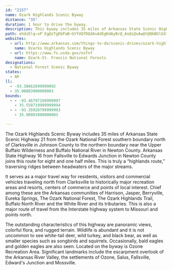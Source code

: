 ```yaml
---
id: "2157"
name: Ozark Highlands Scenic Byway
distance: "35"
duration: 1 hour to drive the byway.
description: This byway includes 35 miles of Arkansas State Scenic Highway 21 from the southern border of the Ozark National Forest, near Clarksville, to the northern border, near the Upper Buffalo Wilderness and Buffalo National River.
path: ehdzElq~xP`Eg@zTgEbPaB~GYfUQfDQdAsAdEgKdAyBr@_An@i@xAw@t@QbBGlGXt@A|@UbP}JrAc@`AB\Jx@f@~A~AbAr@rBr@~ADpHY~Am@bByAnDsFpCmDhB_Ax@QtK?pPNpG`@lBX~@j@XXTl@Rz@hCpOh@zBXj@t@~@|Ah@rAHxA_@hQuKbBoAhCiCvHsJhCeBnEoB|@w@d@s@XeAVwGJcA~@eBt@a@p@QtES|@S|@e@n@q@~@oB~CgMpBcNdAwEjIwW~@yBXg@jAsAzAu@|HwBrAEt@Vl@d@zCtDdGfDh@|@d@xAv@tAtF~ErBrCvAfDt@jCb@nCXjEhAhKjA`Ir@xC|AdC~AlAx@R|BXvGPxAh@b@b@d@`ATv@x@zIx@zCtK~OzAfD|A`G|@~Ad@f@dA^lOv@nCz@~AxAxHrKt@`Bt@zBd@xBh@pDlCr_@b@fDj@fBrApCzI|Oh@hBd@nIb@lBdDnGbB~DfCrJhAlCrA~A~@x@lJlFrPfEbDfB~BdCdFtGbAx@xErAt@j@bAlAlBzDx@bArExCr@t@p@pAl@`BlAzJd@jBz@~AvG`K`AfC~@tDbB~Ht@rE|B~[j@tClA|Cx@rAlBtBxPdMnCzBjIdJbGlDhDhApBbAh@f@pA`B|@~CRvBBtAM`BoAlF]vBCtFLvRIvCUzA}BpG[rAWtDVdDVlAv@rB`@r@h@x@x@v@nCfBvArAlB`C`G~InBlBfD`CbFvBrB^~O~AtCf@dEdBdAr@`ErDZPl@HdA?lEYxOrC~@d@bAx@bKnMvArBn@Vr@DbBCrF_@vDPrCp@~Ar@lAx@nCdCtAr@zBRz@KdA_@j@a@n@}@bEuIj@aBXsABsCsAsGUkCDaDNgAr@qBn@kAtDaFd@mAt@eF`@gAh@u@|@q@`I_ErByAnCaCxFaGlAmBd@qAbBgJ\_An@s@v@[hG_@xA_@vCcAhAGhAD~@Tz@h@f@^bDzDzArArAv@vC`AnC\pBFbCa@dC_BlAoAbDgDnCuDxA_DzAoEzCoLXw@x@kAlAgA|Cs@lKk@nBWjCoAz@eAl@kAx@iCTqBCyFHoBb@gCd@}AfFiL^qBN_DRiFEy@S_Be@mAcD{Fm@_COyBBsBTsAjA_DvAyAlCyAdOuG|@i@jAaAbB_CbA_Cn@{BZuCHyB?iB_@cDy@gDiAyBoA_BsAkAyCoBc@c@}@_Bk@iCE_CNwAh@eBh@aAxR_Ur@qAxFoOl@s@p@WrABXLfEfF|ElDzK`L|ArAz@`@lDj@~AJ|@MnBe@nBy@vGwDv@U~AKb@D~@ZnApAj@jBl@lEZz@\p@lAjAhB`@pKxAtCj@t]|JnH~BbGv@~DRxK?n@F|Cp@tMfEnBtAbB|Br@fBX`AhBpKn@bBh@|@rAnAt@\|BZzOU~B_@|Ae@pEgCdAe@bAWlCP~Ap@x@dARb@xAvHt@fBb@f@tDbCr@n@p@bBJnCOfBWbAk@`AsB~BYj@Sx@ErAv@`C~@r@~@^vEx@x@Xh@p@^`ADdA_@xDHt@Tv@t@xA`X`OhBfAxApAxQtPl@`ApBrEhAlDl@`AxAdBfBjAxEzArAfAd@v@n@jBtChPp@~B|AbCnC~Cl@jAvJjWn@x@lAd@jAAfAc@dAsArBgF|AaBvKyIbB{@bA]rBQrB?b_@j@dGDxCEfEe@vYaEjCe@tAa@tBkArBeCzFwLt@eAlA_AxBq@rCg@dBaAlBsC|BmFdAyAxBWdQHdY`@lXRhQkBlAu@vIsHnFqBfAgAZmADm@AyBImBBmD~@mJTyANa@lAeBxA{FrAeDnD{ElAq@pDaAdAiAn@cCXqCTa@h@e@j@Q~YoFhAOnAj@jIzK`@r@pEfSz@xBbAzAn@|@fAt@nBXr@BtJrA`KRnA`@vN`JfSdJlBr@nBRbBMjIeCjCY~Kd@nOs@`K^lD_@vB]jAa@hAKpE~@vK?dAKdOmDlAy@h@_ANu@?qAOgASk@q@s@sCyAgF]_AOqDwAyAGcDFs@GeBeBsAeAoAa@wC_@sBk@c@e@EQD}@f@k@t@Q~BMfAc@bCAxE^v@?rIgAxCkA~JsAhBk@vCsAdA{@fCwCjAu@nA]pEa@hBw@hBqArAa@`GEf[b@fHl@zLTfGg@fC?hBPjPbE`Cb@
websites:
  - url: http://www.arkansas.com/things-to-do/scenic-drives/ozark-highlands.aspx
    name: Ozarks Highlands Scenic Byway
  - url: https://www.fs.usda.gov/osfnf
    name: Ozark-St. Francis National Forests
designations:
  - National Forest Scenic Byway
states:
  - AR
ll:
  - -93.38662699999992
  - 35.90803900000003
bounds:
  - - -93.46797199999997
    - 35.558719999999994
  - - -93.35926799999993
    - 35.90803900000003

---
```


The Ozark Highlands Scenic Byway includes 35 miles of Arkansas State Scenic Highway 21 from the Ozark National Forest southern boundary north of Clarksville in Johnson County to the northern boundary near the Upper Buffalo Wilderness and Buffalo National River in Newton County. Arkansas State Highway 16 from Fallsville to Edwards Junction in Newton County joins this route for eight and one half miles. This is truly a &#8220;highlands route,&#8221; traversing ridges between headwaters of the major streams.

It serves as a major travel way for residents, visitors and commercial vehicles traveling north from Clarksville to historically major recreation areas and resorts, centers of commerce and points of local interest. Chief among these are the Arkansas communities of Harrison, Jasper, Berryville, Eureka Springs, The Ozark National Forest, The Ozark Highlands Trail, Buffalo North River and the White River and its tributaries. This is also a major route of travel from the Interstate highway system to Missouri and points north.

The outstanding characteristics of this highway are panoramic views, colorful flora, and rugged terrain. Wildlife is abundant and it is not uncommon to see white-tail deer, wild turkey, and black bear, as well as smaller species such as songbirds and squirrels. Occasionally, bald eagles and golden eagles are also seen. Located on the byway is Ozone Recreation Area. Significant landmarks include the escarpment overlook of the Arkansas River Valley, the settlements of Ozone, Salus, Fallsville, Edward's Junction and Mossville.
